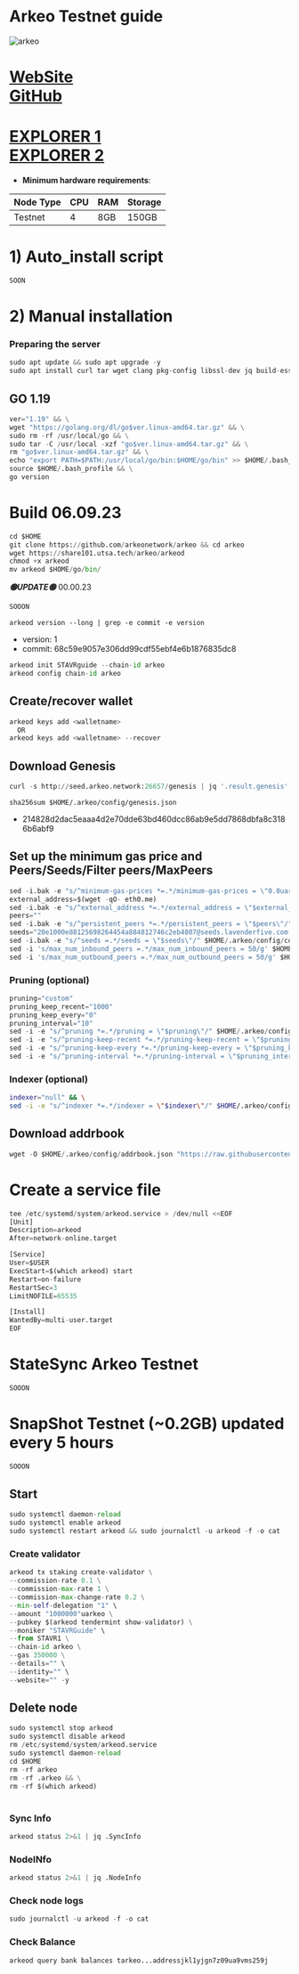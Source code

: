 # Arkeo Testnet guide

![arkeo](https://github.com/obajay/nodes-Guides/assets/44331529/68f8a9ef-ae6b-4903-acab-547a08b712b4)

[WebSite](https://arkeo.network/)\
[GitHub](https://github.com/arkeonetwork/arkeo#arkeo-binary)
=
[EXPLORER 1](https://explorer.stavr.tech/Arkeo-testnet/staking) \
[EXPLORER 2](https://exp.utsa.tech/arkeo-test)
=

- **Minimum hardware requirements**:

| Node Type |CPU | RAM  | Storage  | 
|-----------|----|------|----------|
| Testnet   |   4|  8GB | 150GB    |


# 1) Auto_install script
```python
SOON
```

# 2) Manual installation

### Preparing the server
```python
sudo apt update && sudo apt upgrade -y
sudo apt install curl tar wget clang pkg-config libssl-dev jq build-essential bsdmainutils git make ncdu gcc git jq chrony liblz4-tool -y
```

## GO 1.19
```python
ver="1.19" && \
wget "https://golang.org/dl/go$ver.linux-amd64.tar.gz" && \
sudo rm -rf /usr/local/go && \
sudo tar -C /usr/local -xzf "go$ver.linux-amd64.tar.gz" && \
rm "go$ver.linux-amd64.tar.gz" && \
echo "export PATH=$PATH:/usr/local/go/bin:$HOME/go/bin" >> $HOME/.bash_profile && \
source $HOME/.bash_profile && \
go version
```

# Build 06.09.23
```python
cd $HOME
git clone https://github.com/arkeonetwork/arkeo && cd arkeo
wget https://share101.utsa.tech/arkeo/arkeod
chmod +x arkeod
mv arkeod $HOME/go/bin/

```
*******🟢UPDATE🟢******* 00.00.23
```python
SOOON
```

`arkeod version --long | grep -e commit -e version`
- version: 1
- commit: 68c59e9057e306dd99cdf55ebf4e6b1876835dc8

```python
arkeod init STAVRguide --chain-id arkeo
arkeod config chain-id arkeo
```    

## Create/recover wallet
```python
arkeod keys add <walletname>
  OR
arkeod keys add <walletname> --recover
```

## Download Genesis
```python
curl -s http://seed.arkeo.network:26657/genesis | jq '.result.genesis' > $HOME/.arkeo/config/genesis.json

```
`sha256sum $HOME/.arkeo/config/genesis.json`
+ 214828d2dac5eaaa4d2e70dde63bd460dcc86ab9e5dd7868dbfa8c3186b6abf9

## Set up the minimum gas price and Peers/Seeds/Filter peers/MaxPeers
```python
sed -i.bak -e "s/^minimum-gas-prices *=.*/minimum-gas-prices = \"0.0uarkeo\"/;" ~/.arkeo/config/app.toml
external_address=$(wget -qO- eth0.me) 
sed -i.bak -e "s/^external_address *=.*/external_address = \"$external_address:26656\"/" $HOME/.arkeo/config/config.toml
peers=""
sed -i.bak -e "s/^persistent_peers *=.*/persistent_peers = \"$peers\"/" $HOME/.arkeo/config/config.toml
seeds="20e1000e88125698264454a884812746c2eb4807@seeds.lavenderfive.com:22856"
sed -i.bak -e "s/^seeds =.*/seeds = \"$seeds\"/" $HOME/.arkeo/config/config.toml
sed -i 's/max_num_inbound_peers =.*/max_num_inbound_peers = 50/g' $HOME/.arkeo/config/config.toml
sed -i 's/max_num_outbound_peers =.*/max_num_outbound_peers = 50/g' $HOME/.arkeo/config/config.toml

```
### Pruning (optional)
```python
pruning="custom"
pruning_keep_recent="1000"
pruning_keep_every="0"
pruning_interval="10"
sed -i -e "s/^pruning *=.*/pruning = \"$pruning\"/" $HOME/.arkeo/config/app.toml
sed -i -e "s/^pruning-keep-recent *=.*/pruning-keep-recent = \"$pruning_keep_recent\"/" $HOME/.arkeo/config/app.toml
sed -i -e "s/^pruning-keep-every *=.*/pruning-keep-every = \"$pruning_keep_every\"/" $HOME/.arkeo/config/app.toml
sed -i -e "s/^pruning-interval *=.*/pruning-interval = \"$pruning_interval\"/" $HOME/.arkeo/config/app.toml
```
### Indexer (optional) 
```bash
indexer="null" && \
sed -i -e "s/^indexer *=.*/indexer = \"$indexer\"/" $HOME/.arkeo/config/config.toml
```

## Download addrbook
```python
wget -O $HOME/.arkeo/config/addrbook.json "https://raw.githubusercontent.com/obajay/nodes-Guides/main/Projects/Arkeo/addrbook.json"
```

# Create a service file
```python
tee /etc/systemd/system/arkeod.service > /dev/null <<EOF
[Unit]
Description=arkeod
After=network-online.target

[Service]
User=$USER
ExecStart=$(which arkeod) start
Restart=on-failure
RestartSec=3
LimitNOFILE=65535

[Install]
WantedBy=multi-user.target
EOF
```
# StateSync Arkeo Testnet
```python
SOOON
```
# SnapShot Testnet (~0.2GB) updated every 5 hours  
```python
SOOON
```

## Start
```python
sudo systemctl daemon-reload
sudo systemctl enable arkeod
sudo systemctl restart arkeod && sudo journalctl -u arkeod -f -o cat
```

### Create validator
```python
arkeod tx staking create-validator \
--commission-rate 0.1 \
--commission-max-rate 1 \
--commission-max-change-rate 0.2 \
--min-self-delegation "1" \
--amount "1000000"uarkeo \
--pubkey $(arkeod tendermint show-validator) \
--moniker "STAVRGuide" \
--from STAVR1 \
--chain-id arkeo \
--gas 350000 \
--details="" \
--identity="" \
--website="" -y

```

## Delete node
```python
sudo systemctl stop arkeod
sudo systemctl disable arkeod
rm /etc/systemd/system/arkeod.service
sudo systemctl daemon-reload
cd $HOME
rm -rf arkeo
rm -rf .arkeo && \
rm -rf $(which arkeod)
```
#
### Sync Info
```python
arkeod status 2>&1 | jq .SyncInfo
```
### NodeINfo
```python
arkeod status 2>&1 | jq .NodeInfo
```
### Check node logs
```python
sudo journalctl -u arkeod -f -o cat
```
### Check Balance
```python
arkeod query bank balances tarkeo...addressjkl1yjgn7z09ua9vms259j
```

